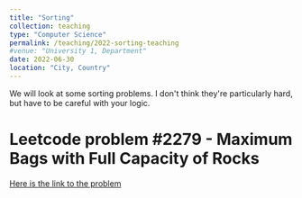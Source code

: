 ```yaml
---
title: "Sorting"
collection: teaching
type: "Computer Science"
permalink: /teaching/2022-sorting-teaching
#venue: "University 1, Department"
date: 2022-06-30
location: "City, Country"
---
```


We will look at some sorting problems.  I don't think they're particularly hard, but have to be careful with your logic.

Leetcode problem #2279 - Maximum Bags with Full Capacity of Rocks 
=====
[Here is the link to the problem](https://leetcode.com/problems/maximum-bags-with-full-capacity-of-rocks/)


